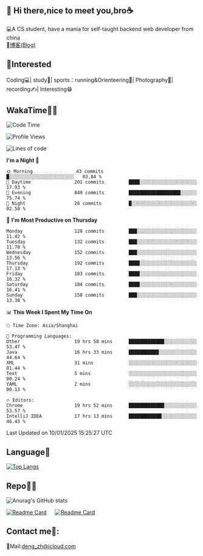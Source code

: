 👋 Hi there,nice to meet you,bro☕
---
💻A CS student, have a mania for self-taught backend web developer from china   
📌[博客(Blog)](https://github.com/HealUP/MyBlog)

 <!-- waka-box start -->
 <!-- waka-box end -->
 
🧲**Interested**
--
Coding💻| study📖| sports：running&Orienteering🏃‍| Photography📸| recording✍️| Interesting😁

WakaTime👨‍💻
---
<!--START_SECTION:waka-->
![Code Time](http://img.shields.io/badge/Code%20Time-2%2C398%20hrs%2023%20mins-blue)

![Profile Views](http://img.shields.io/badge/Profile%20Views-0-blue)

![Lines of code](https://img.shields.io/badge/From%20Hello%20World%20I%27ve%20Written-205.1%20thousand%20lines%20of%20code-blue)

**I'm a Night 🦉** 

```text
🌞 Morning                43 commits          █░░░░░░░░░░░░░░░░░░░░░░░░   03.84 % 
🌆 Daytime                201 commits         ████░░░░░░░░░░░░░░░░░░░░░   17.93 % 
🌃 Evening                849 commits         ███████████████████░░░░░░   75.74 % 
🌙 Night                  28 commits          █░░░░░░░░░░░░░░░░░░░░░░░░   02.50 % 
```
📅 **I'm Most Productive on Thursday** 

```text
Monday                   128 commits         ███░░░░░░░░░░░░░░░░░░░░░░   11.42 % 
Tuesday                  132 commits         ███░░░░░░░░░░░░░░░░░░░░░░   11.78 % 
Wednesday                152 commits         ███░░░░░░░░░░░░░░░░░░░░░░   13.56 % 
Thursday                 192 commits         ████░░░░░░░░░░░░░░░░░░░░░   17.13 % 
Friday                   183 commits         ████░░░░░░░░░░░░░░░░░░░░░   16.32 % 
Saturday                 184 commits         ████░░░░░░░░░░░░░░░░░░░░░   16.41 % 
Sunday                   150 commits         ███░░░░░░░░░░░░░░░░░░░░░░   13.38 % 
```


📊 **This Week I Spent My Time On** 

```text
🕑︎ Time Zone: Asia/Shanghai

💬 Programming Languages: 
Other                    19 hrs 50 mins      █████████████░░░░░░░░░░░░   53.47 % 
Java                     16 hrs 33 mins      ███████████░░░░░░░░░░░░░░   44.64 % 
XML                      31 mins             ░░░░░░░░░░░░░░░░░░░░░░░░░   01.44 % 
Text                     5 mins              ░░░░░░░░░░░░░░░░░░░░░░░░░   00.24 % 
YAML                     2 mins              ░░░░░░░░░░░░░░░░░░░░░░░░░   00.13 % 

🔥 Editors: 
Chrome                   19 hrs 52 mins      █████████████░░░░░░░░░░░░   53.57 % 
IntelliJ IDEA            17 hrs 13 mins      ████████████░░░░░░░░░░░░░   46.43 % 
```


 Last Updated on 10/01/2025 15:25:27 UTC
<!--END_SECTION:waka-->

Language🚀
---
[![Top Langs](https://github-readme-stats.vercel.app/api/top-langs/?username=HealUP&layout=compact&hide_border=true)](https://github.com/HealUP)

Repo🧑‍💻
---
![Anurag's GitHub stats](https://github-readme-stats.vercel.app/api?username=HealUP&count_private=true&show_icons=true&theme=gruvbox&hide_border=true) 

[![Readme Card](https://github-readme-stats.vercel.app/api/pin/?username=HealUP&repo=InternetEy&theme=transparent)](https://github.com/HealUP/InternetEy) &emsp;
[![Readme Card](https://github-readme-stats.vercel.app/api/pin/?username=HealUP&repo=CampusExperience&theme=transparent)](https://github.com/HealUP/CampusExperience)


Contact me📱:
---
📮Mail:deng_zh@icloud.com  

